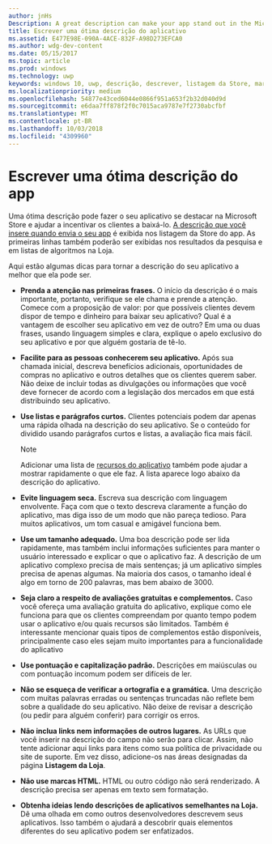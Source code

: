 ```yaml
---
author: jnHs
Description: A great description can make your app stand out in the Microsoft Store and help encourage customers to download it.
title: Escrever uma ótima descrição do aplicativo
ms.assetid: E477E98E-090A-4ACE-832F-A98D273EFCA0
ms.author: wdg-dev-content
ms.date: 05/15/2017
ms.topic: article
ms.prod: windows
ms.technology: uwp
keywords: windows 10, uwp, descrição, descrever, listagem da Store, marketing
ms.localizationpriority: medium
ms.openlocfilehash: 54877e43ced6044e0866f951a653f2b32d040d9d
ms.sourcegitcommit: e6daa7ff878f2f0c7015aca9787e7f2730abcfbf
ms.translationtype: MT
ms.contentlocale: pt-BR
ms.lasthandoff: 10/03/2018
ms.locfileid: "4309960"
---
```

# <a name="write-a-great-app-description"></a>Escrever uma ótima descrição do app


Uma ótima descrição pode fazer o seu aplicativo se destacar na Microsoft Store e ajudar a incentivar os clientes a baixá-lo. [A descrição que você insere quando envia o seu app](create-app-store-listings.md#description) é exibida nos listagem da Store do app. As primeiras linhas também poderão ser exibidas nos resultados da pesquisa e em listas de algoritmos na Loja.


Aqui estão algumas dicas para tornar a descrição do seu aplicativo a melhor que ela pode ser.

-   **Prenda a atenção nas primeiras frases.** O início da descrição é o mais importante, portanto, verifique se ele chama e prende a atenção. Comece com a proposição de valor: por que possíveis clientes devem dispor de tempo e dinheiro para baixar seu aplicativo? Qual é a vantagem de escolher seu aplicativo em vez de outro? Em uma ou duas frases, usando linguagem simples e clara, explique o apelo exclusivo do seu aplicativo e por que alguém gostaria de tê-lo.
-   **Facilite para as pessoas conhecerem seu aplicativo.** Após sua chamada inicial, descreva benefícios adicionais, oportunidades de compras no aplicativo e outros detalhes que os clientes querem saber. Não deixe de incluir todas as divulgações ou informações que você deve fornecer de acordo com a legislação dos mercados em que está distribuindo seu aplicativo.
-   **Use listas e parágrafos curtos.** Clientes potenciais podem dar apenas uma rápida olhada na descrição do seu aplicativo. Se o conteúdo for dividido usando parágrafos curtos e listas, a avaliação fica mais fácil.

    > [!NOTE]
    > Adicionar uma lista de [recursos do aplicativo](create-app-store-listings.md#app-features) também pode ajudar a mostrar rapidamente o que ele faz. A lista aparece logo abaixo da descrição do aplicativo.

-   **Evite linguagem seca.** Escreva sua descrição com linguagem envolvente. Faça com que o texto descreva claramente a função do aplicativo, mas diga isso de um modo que não pareça tedioso. Para muitos aplicativos, um tom casual e amigável funciona bem.
-   **Use um tamanho adequado.** Uma boa descrição pode ser lida rapidamente, mas também inclui informações suficientes para manter o usuário interessado e explicar o que o aplicativo faz. A descrição de um aplicativo complexo precisa de mais sentenças; já um aplicativo simples precisa de apenas algumas. Na maioria dos casos, o tamanho ideal é algo em torno de 200 palavras, mas bem abaixo de 3000.
-   **Seja claro a respeito de avaliações gratuitas e complementos.** Caso você ofereça uma avaliação gratuita do aplicativo, explique como ele funciona para que os clientes compreendam por quanto tempo podem usar o aplicativo e/ou quais recursos são limitados. Também é interessante mencionar quais tipos de complementos estão disponíveis, principalmente caso eles sejam muito importantes para a funcionalidade do aplicativo
-   **Use pontuação e capitalização padrão.** Descrições em maiúsculas ou com pontuação incomum podem ser difíceis de ler.
-   **Não se esqueça de verificar a ortografia e a gramática.** Uma descrição com muitas palavras erradas ou sentenças truncadas não reflete bem sobre a qualidade do seu aplicativo. Não deixe de revisar a descrição (ou pedir para alguém conferir) para corrigir os erros.
-   **Não inclua links nem informações de outros lugares.** As URLs que você inserir na descrição do campo não serão para clicar. Assim, não tente adicionar aqui links para itens como sua política de privacidade ou site de suporte. Em vez disso, adicione-os nas áreas designadas da página **Listagem da Loja**.
-   **Não use marcas HTML.** HTML ou outro código não será renderizado. A descrição precisa ser apenas em texto sem formatação.
-   **Obtenha ideias lendo descrições de aplicativos semelhantes na Loja.** Dê uma olhada em como outros desenvolvedores descrevem seus aplicativos. Isso também o ajudará a descobrir quais elementos diferentes do seu aplicativo podem ser enfatizados.

 

 




